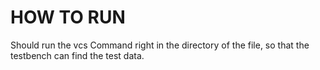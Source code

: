 # HOW TO RUN

Should run the vcs Command right in the directory of the file, so that the testbench can find the test data.  